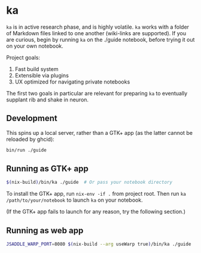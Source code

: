 # ka

`ka` is in active research phase, and is highly volatile. `ka` works with a folder of Markdown files linked to one another (wiki-links are supported). If you are curious, begin by running `ka` on the ./guide notebook, before trying it out on your own notebook.

Project goals:

1. Fast build system
2. Extensible via plugins
3. UX optimized for navigating private notebooks

The first two goals in particular are relevant for preparing `ka` to eventually supplant rib and shake in neuron.

## Development

This spins up a local server, rather than a GTK+ app (as the latter cannot be reloaded by ghcid):

```bash
bin/run ./guide
```

## Running as GTK+ app

```bash
$(nix-build)/bin/ka ./guide  # Or pass your notebook directory
```

To install the GTK+ app, run `nix-env -if .` from project root. Then run `ka /path/to/your/notebook` to launch `ka` on your notebook.

(If the GTK+ app fails to launch for any reason, try the following section.)

## Running as web app

```bash
JSADDLE_WARP_PORT=8080 $(nix-build --arg useWarp true)/bin/ka ./guide
```